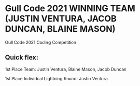 # Gull Code 2021 WINNING TEAM (JUSTIN VENTURA, JACOB DUNCAN, BLAINE MASON)

Gull Code 2021 Coding Competition

## Quick flex:

1st Place Team: Justin Ventura, Blaine Mason, Jacob Duncan

1st Place Individual Lightning Round: Justin Ventura

